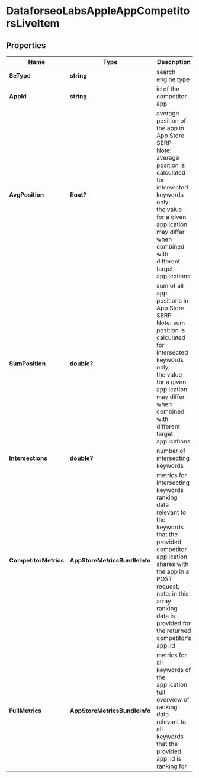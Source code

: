 # DataforseoLabsAppleAppCompetitorsLiveItem


## Properties

| Name | Type | Description | Notes |
|------------ | ------------- | ------------- | -------------|
**SeType** | **string** | search engine type |[optional]|
**AppId** | **string** | id of the competitor app |[optional]|
**AvgPosition** | **float?** | average position of the app in App Store SERP<br>Note: average position is calculated for intersected keywords only;<br>the value for a given application may differ when combined with different target applications |[optional]|
**SumPosition** | **double?** | sum of all app positions in App Store SERP<br>Note: sum position is calculated for intersected keywords only;<br>the value for a given application may differ when combined with different target applications |[optional]|
**Intersections** | **double?** | number of intersecting keywords |[optional]|
**CompetitorMetrics** | **AppStoreMetricsBundleInfo** | metrics for intersecting keywords<br>ranking data relevant to the keywords that the provided competitor application shares with the app in a POST request;<br>note: in this array ranking data is provided for the returned competitor’s app_id |[optional]|
**FullMetrics** | **AppStoreMetricsBundleInfo** | metrics for all keywords of the application<br>full overview of ranking data relevant to all keywords that the provided app_id is ranking for |[optional]|
